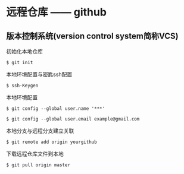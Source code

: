 # 远程仓库 —— github

## 版本控制系统(version control system简称VCS)

初始化本地仓库

```
$ git init
```

本地环境配置与密匙ssh配置

```
$ ssh-Keygen
```

本地环境配置

```
$ git config --global user.name '***'
```

```
$ git config --global user.email example@gmail.com
```

本地分支与远程分支建立关联

```
$ git remote add origin yourgithub
```

下载远程仓库文件到本地

```
$ git pull origin master
```

